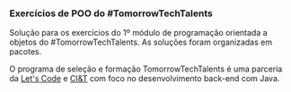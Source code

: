 ### Exercícios de POO do #TomorrowTechTalents

Solução para os exercícios do 1º módulo de programação orientada a objetos do #TomorrowTechTalents.
As soluções foram organizadas em pacotes.

O programa de seleção e formação TomorrowTechTalents é uma parceria da <a href="https://letscode.com.br/">Let's Code</a> e <a href="https://ciandt.com/br/pt-br/home">CI&T</a> com foco no desenvolvimento back-end com Java.